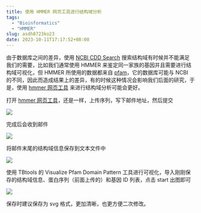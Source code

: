 ```yaml
---
title: 使用 HMMER 网页工具进行结构域分析
tags:
  - "Bioinformatics"
  - "HMMER"
slug: asdh8723ko23
date: 2023-10-11T17:17:52+08:00
---
```


由于数据库之间的差异，使用 [NCBI CDD Search](https://www.ncbi.nlm.nih.gov/Structure/bwrpsb/bwrpsb.cgi) 搜索结构域有时候并不能满足我们的需要，比如我们通常使用 HMMER 来鉴定同一家族的基因并且需要进行结构域可视化，但 HMMER 所使用的数据都来自 [pfam](http://pfam-legacy.xfam.org/)，它的数据库可能与 NCBI 的不同，因此而造成结果上的差异，有的时候这种情况会影响我们后面的研究，于是，使用 [hmmer 网页工具](https://www.ebi.ac.uk/Tools/hmmer/) 来进行结构域分析可能会更好。

<!--more-->

打开 [hmmer 网页工具](https://www.ebi.ac.uk/Tools/hmmer/)，还是一样，上传序列，写下邮件地址，然后提交

![](https://cdn.jsdelivr.net/gh/yuanj82/static/blog/202310111726041.png)

完成后会收到邮件

![](https://cdn.jsdelivr.net/gh/yuanj82/static/blog/202310111727248.png)

将邮件末尾的结构域信息保存到文本文件中

![](https://cdn.jsdelivr.net/gh/yuanj82/static/blog/202310111728580.png)

使用 TBtools 的 Visualize Pfam Domain Pattern 工具进行可视化，导入刚刚保存的结构域信息、蛋白序列（前面上传的）和基因 ID 列表，点击 start 出图即可

![](https://cdn.jsdelivr.net/gh/yuanj82/static/blog/202310111729045.png)

保存时建议保存为 svg 格式，更加清晰，也更方便二次修改。